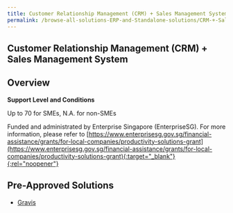 ```yaml
---
title: Customer Relationship Management (CRM) + Sales Management System
permalink: /browse-all-solutions-ERP-and-Standalone-solutions/CRM-+-Sales-Mgmt-System
---
```


## Customer Relationship Management (CRM) + Sales Management System
## Overview

**Support Level and Conditions**

Up to 70 for SMEs, N.A. for non-SMEs

Funded and administrated by Enterprise Singapore (EnterpriseSG). For more information, please refer to [https://www.enterprisesg.gov.sg/financial-assistance/grants/for-local-companies/productivity-solutions-grant](https://www.enterprisesg.gov.sg/financial-assistance/grants/for-local-companies/productivity-solutions-grant){:target="_blank"}{:rel="noopener"}

## Pre-Approved Solutions

- <a href='/productivity-solutions-grant/solutionrepo/solution2963' target='_blank'>Gravis</a><br>
